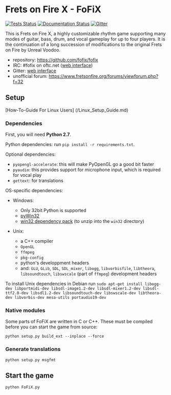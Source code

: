Frets on Fire X - FoFiX
=======================

[![Tests Status](https://github.com/fofix/fofix/actions/workflows/tests.yml/badge.svg?branch=master)](https://github.com/fofix/fofix/actions/workflows/tests.yml)
[![Documentation Status](https://readthedocs.org/projects/fofix/badge/?version=latest)](https://fofix.readthedocs.io/en/latest/?badge=latest)
[![Gitter](https://badges.gitter.im/fofix/fofix.svg)](https://gitter.im/fofix/fofix?utm_source=badge&utm_medium=badge&utm_campaign=pr-badge&utm_content=body_badge)


This is Frets on Fire X, a highly customizable rhythm game supporting many modes of guitar, bass, drum, and vocal gameplay for up to four players. It is the continuation of a long succession of modifications to the original Frets on Fire by Unreal Voodoo.

- repository: https://github.com/fofix/fofix
- IRC: #fofix on oftc.net ([web interface](https://webchat.oftc.net/))
- Gitter: [web interface](https://gitter.im/fofix/fofix)
- unofficial forum: https://www.fretsonfire.org/forums/viewforum.php?f=32


Setup
-----
[How-To-Guide For Linux Users] (/Linux_Setup_Guide.md)

### Dependencies

First, you will need **Python 2.7**.

Python dependencies: run `pip install -r requirements.txt`.

Optional dependencies:

- `pyopengl-accelerate`: this will make PyOpenGL go a good bit faster
- `pyaudio`: this provides support for microphone input, which is required for vocal play
- `gettext`: for translations

OS-specific dependencies:

- Windows:
    - Only 32bit Python is supported
    - [pyWin32](https://sourceforge.net/projects/pywin32/files/pywin32/)
    - [win32 dependency pack](https://www.dropbox.com/s/p8xv4pktq670q9i/fofix-win32-deppack-20130304-updated.zip?dl=0) (to unzip into the `win32` directory)

- Unix:
    - a C++ compiler
    - `OpenGL`
    - `ffmpeg`
    - `pkg-config`
    - python's developpment headers
    - and: `GLU`, `GLib`, `SDL`, `SDL_mixer`, `libogg`, `libvorbisfile`, `libtheora`, `libsoundtouch`, `libswscale` (part of `ffmpeg`) development headers

To install Unix dependencies in Debian run `sudo apt-get install libogg-dev libportmidi-dev libsdl-image1.2-dev libsdl-mixer1.2-dev libsdl-ttf2.0-dev libsdl1.2-dev libsoundtouch-dev libswscale-dev libtheora-dev libvorbis-dev mesa-utils portaudio19-dev`


### Native modules

Some parts of FoFiX are written in C or C++. These must be compiled
before you can start the game from source:

    python setup.py build_ext --inplace --force


### Generate translations

    python setup.py msgfmt


Start the game
--------------

    python FoFiX.py
